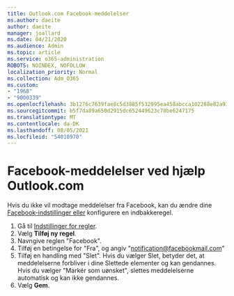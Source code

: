```yaml
---
title: Outlook.com Facebook-meddelelser
ms.author: daeite
author: daeite
manager: joallard
ms.date: 04/21/2020
ms.audience: Admin
ms.topic: article
ms.service: o365-administration
ROBOTS: NOINDEX, NOFOLLOW
localization_priority: Normal
ms.collection: Adm_O365
ms.custom:
- "1968"
- "9000339"
ms.openlocfilehash: 3b1276c7639fae8c5d3885f532995ea458abcca102288e82a9324a2f5d4bcfee
ms.sourcegitcommit: b5f7da89a650d2915dc652449623c78be6247175
ms.translationtype: MT
ms.contentlocale: da-DK
ms.lasthandoff: 08/05/2021
ms.locfileid: "54010970"
---
```

# <a name="facebook-notifications-using-outlookcom"></a>Facebook-meddelelser ved hjælp Outlook.com

Hvis du ikke vil modtage meddelelser fra Facebook, kan du ændre dine [Facebook-indstillinger eller](https://aka.ms/facebook-notifications-settings) konfigurere en indbakkeregel.

1. Gå til [Indstillinger for regler](https://outlook.live.com/mail/options/mail/rules/inboxRules).
1. Vælg **Tilføj ny regel**.
1. Navngive reglen "Facebook".
1. Tilføj en betingelse for "Fra", og angiv "notification@facebookmail.com"
1. Tilføj en handling med "Slet". Hvis du vælger Slet, betyder det, at meddelelserne forbliver i dine Slettede elementer og kan gendannes. Hvis du vælger "Markér som uønsket", slettes meddelelserne automatisk og kan ikke gendannes.
1. Vælg **Gem**.